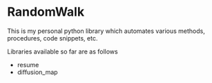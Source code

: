 # RandomWalk

This is my personal python library which automates various methods, procedures, code snippets, etc.

Libraries available so far are as follows
- resume
- diffusion_map
